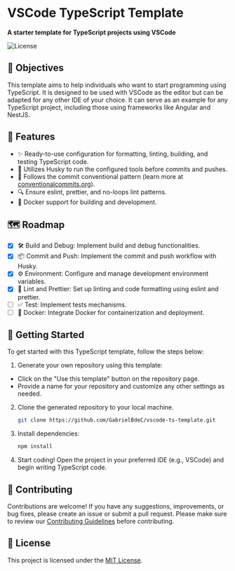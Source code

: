 # VSCode TypeScript Template

<p>
  <strong>A starter template for TypeScript projects using VSCode</strong>
</p>

<p>
  <img src="https://img.shields.io/badge/license-MIT-blue.svg" alt="License">
</p>

## 🎯 Objectives

This template aims to help individuals who want to start programming using TypeScript. It is designed to be used with
VSCode as the editor but can be adapted for any other IDE of your choice. It can serve as an example for any TypeScript
project, including those using frameworks like Angular and NestJS.

## 🌟 Features

- ✨ Ready-to-use configuration for formatting, linting, building, and testing TypeScript code.
- 🔧 Utilizes Husky to run the configured tools before commits and pushes.
- 🔀 Follows the commit conventional pattern (learn more at
  [conventionalcommits.org](https://www.conventionalcommits.org/en/v1.0.0-beta.4/)).
- 🔍 Ensure eslint, prettier, and no-loops lint patterns.
- 🐳 Docker support for building and development.

## 🗺️ Roadmap

- [x] 🛠️ Build and Debug: Implement build and debug functionalities.
- [x] 📦 Commit and Push: Implement the commit and push workflow with Husky.
- [x] ⚙️ Environment: Configure and manage development environment variables.
- [x] 🧹 Lint and Prettier: Set up linting and code formatting using eslint and prettier.
- [ ] ✅ Test: Implement tests mechanisms.
- [ ] 🐳 Docker: Integrate Docker for containerization and deployment.

## 🚀 Getting Started

To get started with this TypeScript template, follow the steps below:

1. Generate your own repository using this template:

- Click on the "Use this template" button on the repository page.
- Provide a name for your repository and customize any other settings as needed.

2. Clone the generated repository to your local machine.
   ```bash
   git clone https://github.com/GabrielBdeC/vscode-ts-template.git
   ```
3. Install dependencies:
   ```bash
   npm install
   ```
4. Start coding! Open the project in your preferred IDE (e.g., VSCode) and begin writing TypeScript code.

## 🤝 Contributing

Contributions are welcome! If you have any suggestions, improvements, or bug fixes, please create an issue or submit a
pull request. Please make sure to review our [Contributing Guidelines](CONTRIBUTING.md) before contributing.

## 📝 License

This project is licensed under the [MIT License](LICENSE).
